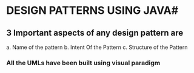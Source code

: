 # DESIGN PATTERNS USING JAVA#
## 3 Important aspects of any design pattern are
a. Name of the pattern
b. Intent Of the Pattern
c. Structure of the Pattern
### All the UMLs have been built using visual paradigm 

